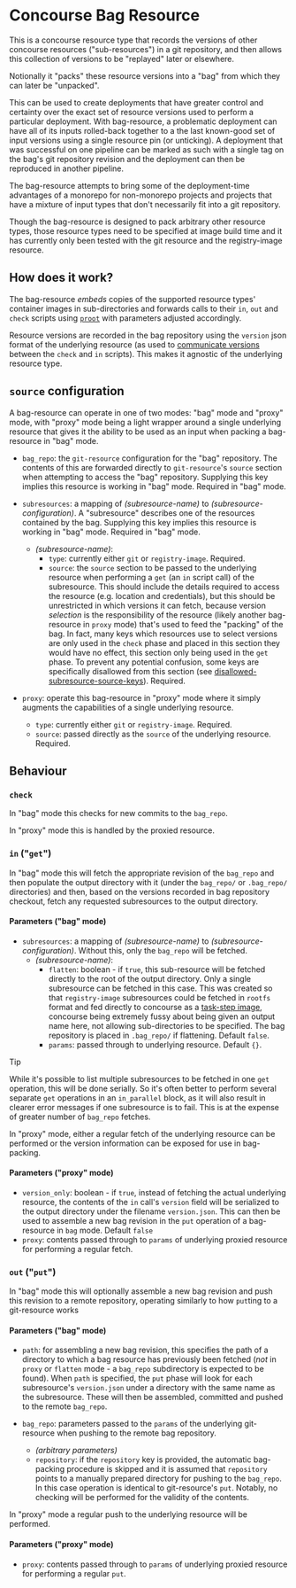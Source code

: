# Concourse Bag Resource

This is a concourse resource type that records the versions of other concourse resources
("sub-resources") in a git repository, and then allows this collection of versions to be
"replayed" later or elsewhere.

Notionally it "packs" these resource versions into a "bag" from which they can later be
"unpacked".

This can be used to create deployments that have greater control and certainty over the
exact set of resource versions used to perform a particular deployment. With bag-resource,
a problematic deployment can have all of its inputs rolled-back together to a the last
known-good set of input versions using a single resource pin (or unticking). A deployment
that was successful on one pipeline can be marked as such with a single tag on the bag's
git repository revision and the deployment can then be reproduced in another pipeline.

The bag-resource attempts to bring some of the deployment-time advantages of a monorepo
for non-monorepo projects and projects that have a mixture of input types that don't
necessarily fit into a git repository.

Though the bag-resource is designed to pack arbitrary other resource types, those
resource types need to be specified at image build time and it has currently only
been tested with the git resource and the registry-image resource.

## How does it work?

The bag-resource _embeds_ copies of the supported resource types' container images
in sub-directories and forwards calls to their `in`, `out` and `check` scripts using
[`proot`](https://proot-me.github.io/) with parameters adjusted accordingly.

Resource versions are recorded in the bag repository using the `version` json format
of the underlying resource (as used to [communicate versions](https://concourse-ci.org/implementing-resource-types.html#resource-check)
between the `check` and `in` scripts). This makes it agnostic of the underlying resource
type.

## `source` configuration

A bag-resource can operate in one of two modes: "bag" mode and "proxy" mode, with "proxy"
mode being a light wrapper around a single underlying resource that gives it the ability
to be used as an input when packing a bag-resource in "bag" mode.

- `bag_repo`: the `git-resource` configuration for the "bag" repository. The contents of
  this are forwarded directly to `git-resource`'s `source` section when attempting to
  access the "bag" repository. Supplying this key implies this resource is working in "bag"
  mode. Required in "bag" mode.

- `subresources`: a mapping of _(subresource-name)_ to _(subresource-configuration)_. A
  "subresource" describes one of the resources contained by the bag. Supplying this key
  implies this resource is working in "bag" mode. Required in "bag" mode.
  - _(subresource-name)_:
    - `type`: currently either `git` or `registry-image`. Required.
    - `source`: the `source` section to be passed to the underlying resource when
      performing a `get` (an `in` script call) of the subresource. This should include the
      details required to access the resource (e.g. location and credentials), but this
      should be unrestricted in which versions it can fetch, because version _selection_
      is the responsibility of the resource (likely another bag-resource in `proxy` mode)
      that's used to feed the "packing" of the bag. In fact, many keys which resources use
      to select versions are only used in the `check` phase and placed in this section they
      would have no effect, this section only being used in the `get` phase. To
      prevent any potential confusion, some keys are specifically disallowed from this
      section (see [disallowed-subresource-source-keys](assets/disallowed-subresource-source-keys)).
      Required.

- `proxy`: operate this bag-resource in "proxy" mode where it simply augments the
  capabilities of a single underlying resource.
  - `type`: currently either `git` or `registry-image`. Required.
  - `source`: passed directly as the `source` of the underlying resource. Required.

## Behaviour

### `check`

In "bag" mode this checks for new commits to the `bag_repo`.

In "proxy" mode this is handled by the proxied resource.

### `in` ("`get`")

In "bag" mode this will fetch the appropriate revision of the `bag_repo` and then populate
the output directory with it (under the `bag_repo/` or `.bag_repo/` directories) and then,
based on the versions recorded in bag repository checkout, fetch any requested subresources
to the output directory.

#### Parameters ("bag" mode)

- `subresources`: a mapping of _(subresource-name)_ to _(subresource-configuration)_. Without this,
  only the `bag_repo` will be fetched.
  - _(subresource-name)_:
    - `flatten`: boolean - if `true`, this sub-resource will be fetched directly to the root
      of the output directory. Only a single subresource can be fetched in this case. This was
      created so that `registry-image` subresources could be fetched in `rootfs` format and
      fed directly to concourse as a [task-step image](https://concourse-ci.org/task-step.html#schema.task.image),
      concourse being extremely fussy about being given an output name here, not allowing
      sub-directories to be specified. The bag repository is placed in `.bag_repo/` if
      flattening. Default `false`.
    - `params`: passed through to underlying resource. Default `{}`.

> [!TIP]
> While it's possible to list multiple subresources to be fetched in one `get` operation, this
> will be done serially. So it's often better to perform several separate `get` operations in
> an `in_parallel` block, as it will also result in clearer error messages if one subresource
> is to fail. This is at the expense of greater number of `bag_repo` fetches.

In "proxy" mode, either a regular fetch of the underlying resource can be performed or the
version information can be exposed for use in bag-packing.

#### Parameters ("proxy" mode)

- `version_only`: boolean - if `true`, instead of fetching the actual underlying resource,
  the contents of the `in` call's `version` field will be serialized to the output directory
  under the filename `version.json`. This can then be used to assemble a new bag revision
  in the `put` operation of a bag-resource in `bag` mode. Default `false`
- `proxy`: contents passed through to `params` of underlying proxied resource for performing a
  regular fetch.

### `out` ("`put`")

In "bag" mode this will optionally assemble a new bag revision and push this revision to a
remote repository, operating similarly to how `put`ting to a git-resource works

#### Parameters ("bag" mode)

- `path`: for assembling a new bag revision, this specifies the path of a directory to which
  a bag resource has previously been fetched (*not* in `proxy` or `flatten` mode - a `bag_repo`
  subdirectory is expected to be found). When `path` is specified, the `put` phase will look
  for each subresource's `version.json` under a directory with the same name as the subresource.
  These will then be assembled, committed and pushed to the remote `bag_repo`.

- `bag_repo`: parameters passed to the `params` of the underlying git-resource when pushing to
  the remote bag repository.
  - _(arbitrary parameters)_
  - `repository`: if the `repository` key is provided, the automatic bag-packing procedure is
    skipped and it is assumed that `repository` points to a manually prepared directory for
    pushing to the `bag_repo`. In this case operation is identical to git-resource's `put`.
    Notably, no checking will be performed for the validity of the contents.

In "proxy" mode a regular push to the underlying resource will be performed.

#### Parameters ("proxy" mode)

- `proxy`: contents passed through to `params` of underlying proxied resource for performing a
  regular `put`.
